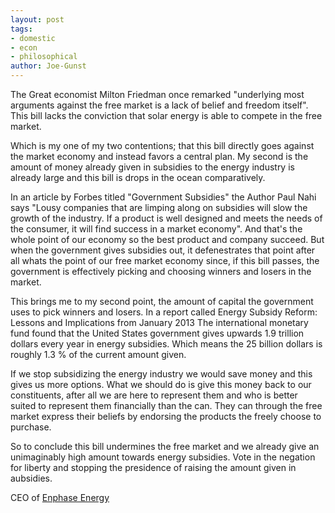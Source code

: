 ```yaml
---
layout: post
tags: 
- domestic 
- econ 
- philosophical
author: Joe-Gunst
---
```


The Great economist Milton Friedman once remarked "underlying most arguments against the free market is a lack of belief and freedom itself". This bill lacks the conviction that solar energy is able to compete in the free market.

Which is my one of my two contentions; that this bill directly goes against the market economy and instead favors a central plan. My second is the amount of money already given in subsidies to the energy industry is already large and this bill is drops in the ocean comparatively.

In an article by Forbes titled "Government Subsidies" the Author Paul Nahi says "Lousy companies that are limping along on subsidies will slow the growth of the industry. If a product is well designed and meets the needs of the consumer, it will find success in a market economy". And that's the whole point of our economy so the best product and company succeed. But when the government gives subsidies out, it defenestrates that point after all whats the point of our free market economy since, if this bill passes, the government is effectively picking and choosing winners and losers in the market.

This brings me to my second point, the amount of capital the government uses to pick winners and losers. In a report called Energy Subsidy Reform: Lessons and Implications from January 2013 The international monetary fund found that the United States government gives upwards 1.9 trillion dollars every year in energy subsidies. Which means the 25 billion dollars is roughly 1.3 % of the current amount given.

If we stop subsidizing the energy industry we would save money and this gives us more options. What we should do is give this money back to our constituents, after all we are here to represent them and who is better suited to represent them financially than the can. They can through the free market express their beliefs by endorsing the products the freely choose to purchase.

So to conclude this bill undermines the free market and we already give an unimaginably high amount towards energy subsidies. Vote in the negation for liberty and stopping the presidence of raising the amount given in aubsidies.

CEO of [Enphase Energy](http://enphase.com/)

